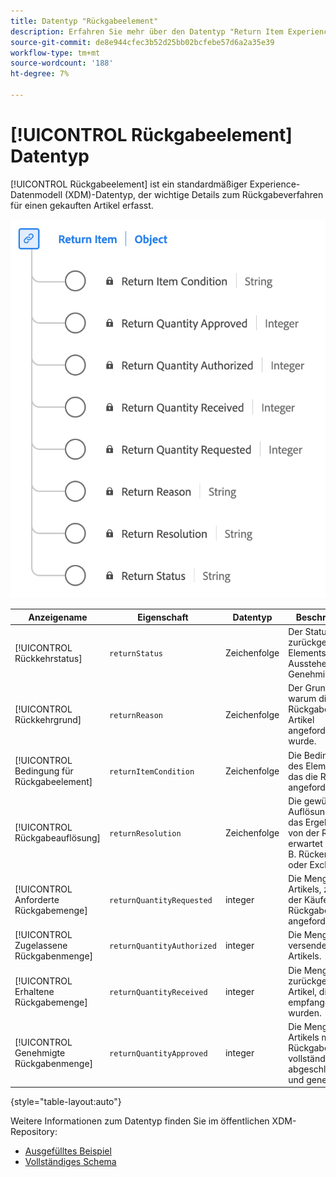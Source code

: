 ```yaml
---
title: Datentyp "Rückgabeelement"
description: Erfahren Sie mehr über den Datentyp "Return Item Experience Data Model (XDM)".
source-git-commit: de8e944cfec3b52d25bb02bcfebe57d6a2a35e39
workflow-type: tm+mt
source-wordcount: '188'
ht-degree: 7%

---
```


# [!UICONTROL Rückgabeelement] Datentyp

[!UICONTROL Rückgabeelement] ist ein standardmäßiger Experience-Datenmodell (XDM)-Datentyp, der wichtige Details zum Rückgabeverfahren für einen gekauften Artikel erfasst.

![Ein Diagramm des Datentyps Rückgabeelement .](../images/data-types/return-item.png)

| Anzeigename | Eigenschaft | Datentyp | Beschreibung |
|-----------------------------|------------------------------|-----------|--------------------------------------------------------|
| [!UICONTROL Rückkehrstatus] | `returnStatus` | Zeichenfolge | Der Status des zurückgegebenen Elements (z. B. Ausstehend oder Genehmigt). |
| [!UICONTROL Rückkehrgrund] | `returnReason` | Zeichenfolge | Der Grund, warum die Rückgabe für den Artikel angefordert wurde. |
| [!UICONTROL Bedingung für Rückgabeelement] | `returnItemCondition` | Zeichenfolge | Die Bedingung des Elements, für das die Rückgabe angefordert wird. |
| [!UICONTROL Rückgabeauflösung] | `returnResolution` | Zeichenfolge | Die gewünschte Auflösung oder das Ergebnis, das von der Rückkehr erwartet wird (z. B. Rückerstattung oder Exchange). |
| [!UICONTROL Anforderte Rückgabemenge] | `returnQuantityRequested` | integer | Die Menge des Artikels, zu dem der Käufer die Rückgabe angefordert hat. |
| [!UICONTROL Zugelassene Rückgabenmenge] | `returnQuantityAuthorized` | integer | Die Menge des zu versendenden Artikels. |
| [!UICONTROL Erhaltene Rückgabemenge] | `returnQuantityReceived` | integer | Die Menge der zurückgegebenen Artikel, die empfangen wurden. |
| [!UICONTROL Genehmigte Rückgabenmenge] | `returnQuantityApproved` | integer | Die Menge des Artikels mit einer Rückgabe ist vollständig abgeschlossen und genehmigt. |

{style="table-layout:auto"}

Weitere Informationen zum Datentyp finden Sie im öffentlichen XDM-Repository:

* [Ausgefülltes Beispiel](https://github.com/adobe/xdm/blob/master/components/datatypes/returnitem.example.1.json)
* [Vollständiges Schema](https://github.com/adobe/xdm/blob/master/components/datatypes/returnitem.schema.json)
